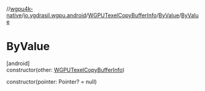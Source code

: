 //[wgpu4k-native](../../../../index.md)/[io.ygdrasil.wgpu.android](../../index.md)/[WGPUTexelCopyBufferInfo](../index.md)/[ByValue](index.md)/[ByValue](-by-value.md)

# ByValue

[android]\
constructor(other: [WGPUTexelCopyBufferInfo](../index.md))

constructor(pointer: Pointer? = null)